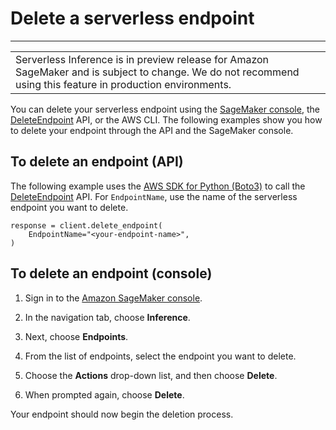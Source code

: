 # Delete a serverless endpoint<a name="serverless-endpoints-delete"></a>


****  

|  | 
| --- |
| Serverless Inference is in preview release for Amazon SageMaker and is subject to change\. We do not recommend using this feature in production environments\. | 

You can delete your serverless endpoint using the [SageMaker console](https://console.aws.amazon.com/sagemaker/home), the [DeleteEndpoint](https://docs.aws.amazon.com/sagemaker/latest/APIReference/API_DeleteEndpoint.html) API, or the AWS CLI\. The following examples show you how to delete your endpoint through the API and the SageMaker console\.

## To delete an endpoint \(API\)<a name="serverless-endpoints-delete-api"></a>

The following example uses the [AWS SDK for Python \(Boto3\)](https://boto3.amazonaws.com/v1/documentation/api/latest/reference/services/sagemaker.html#id309) to call the [DeleteEndpoint](https://docs.aws.amazon.com/sagemaker/latest/APIReference/API_DeleteEndpoint.html) API\. For `EndpointName`, use the name of the serverless endpoint you want to delete\.

```
response = client.delete_endpoint(
    EndpointName="<your-endpoint-name>",
)
```

## To delete an endpoint \(console\)<a name="serverless-endpoints-delete-console"></a>

1. Sign in to the [Amazon SageMaker console](https://console.aws.amazon.com/sagemaker/home)\.

1. In the navigation tab, choose **Inference**\.

1. Next, choose **Endpoints**\.

1. From the list of endpoints, select the endpoint you want to delete\.

1. Choose the **Actions** drop\-down list, and then choose **Delete**\.

1. When prompted again, choose **Delete**\.

Your endpoint should now begin the deletion process\.